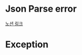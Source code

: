 # Json Parse error

[노션 링크](https://loving-pumpkin-7d4.notion.site/JsonParse-JsonCreater-e9cc9e871e9e4b749224dc2e6a382f4b)

# Exception 
